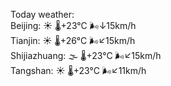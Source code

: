 Today weather:  
Beijing: ☀️ 🌡️+23°C 🌬️↓15km/h  
Tianjin: ☀️ 🌡️+26°C 🌬️↙15km/h  
Shijiazhuang: 🌫  🌡️+23°C 🌬️↙15km/h  
Tangshan: ☀️ 🌡️+23°C 🌬️↙11km/h  
